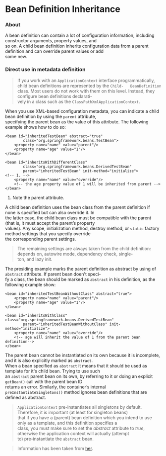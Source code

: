 # Bean Definition Inheritance  

### About   
A bean definition can contain a lot of configuration information, including constructor arguments, property values, and  
so on. A child bean definition inherits configuration data from a parent definition and can override parent values or add  
some new.  

### Direct use in metadata definition  
>If you work with an `ApplicationContext` interface programmatically, child bean definitions are represented by the `Child-  
BeanDefinition` class. Most users do not work with them on this level. Instead, they configure bean definitions declarati-  
vely in a class such as the `ClassPathXmlApplicationContext`.  

When you use XML-based configuration metadata, you can indicate a child bean definition by using the `parent` attribute,  
specifying the parent bean as the value of this attribute. The following example shows how to do so:  


```mxml
<bean id="inheritedTestBean" abstract="true"
        class="org.springframework.beans.TestBean">
    <property name="name" value="parent"/>
    <property name="age" value="1"/>
</bean>

<bean id="inheritsWithDifferentClass"
        class="org.springframework.beans.DerivedTestBean"
        parent="inheritedTestBean" init-method="initialize">            <!-- 1. -->
    <property name="name" value="override"/>
    <!-- the age property value of 1 will be inherited from parent -->
</bean>
```
1. Note the parent attribute.  


A child bean definition uses the bean class from the parent definition if none is specified but can also override it. In  
the latter case, the child bean class must be compatible with the parent (that is, it must accept the parent’s property  
values). Any scope, initialization method, destroy method, or `static` factory method settings that you specify override  
the corresponding parent settings.  
>The remaining settings are always taken from the child definition: depends on, autowire mode, dependency check, single-  
ton, and lazy init.  

The presiding example marks the parent definition as abstract by using of `abstract` attribute. If parent bean doen't speci-  
fy a class, the bean should be marked as `abstract` in his definition, as the following example show:  


```mxml
<bean id="inheritedTestBeanWithoutClass" abstract="true">
    <property name="name" value="parent"/>
    <property name="age" value="1"/>
</bean>

<bean id="inheritsWithClass" class="org.springframework.beans.DerivedTestBean"
        parent="inheritedTestBeanWithoutClass" init-method="initialize">
    <property name="name" value="override"/>
    <!-- age will inherit the value of 1 from the parent bean definition-->
</bean>

```


The parent bean cannot be instantiated on its own because it is incomplete, and it is also explicitly marked as `abstract`.  
When a bean specified as `abstract` it means that it should be used as template for it's child bean. Trying to use such  
an `abstract` parent bean on its own, by referring to it or doing an explicit `getBean()` call with the parent bean ID  
returns an error. Similarly, the container’s internal `preInstantiateSingletons()` method ignores bean definitions that are  
defined as abstract.  
>`ApplicationContext` pre-instantiates all singletons by default. Therefore, it is important (at least for singleton beans)  
that if you have a (parent) bean definition which you intend to use only as a template, and this definition specifies a  
class, you must make sure to set the *abstract* attribute to *true*, otherwise the application context will actually (attempt  
to) pre-instantiate the `abstract` bean.  

>Information has been taken from [her](https://docs.spring.io/spring/docs/current/spring-framework-reference/core.html).  